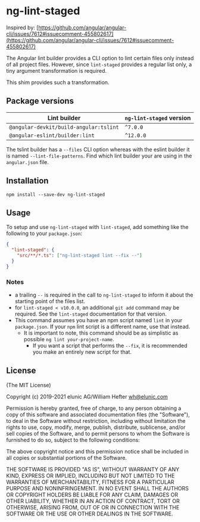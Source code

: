 # ng-lint-staged

Inspired by: [https://github.com/angular/angular-cli/issues/7612#issuecomment-455802617](https://github.com/angular/angular-cli/issues/7612#issuecomment-455802617)

The Angular lint builder provides a CLI option to lint certain files only instead of all project files. However, since `lint-staged` provides a regular list only, a tiny argument transformation is required.

This shim provides such a transformation.

## Package versions

| Lint builder                           | `ng-lint-staged` version |
| -------------------------------------- | ------------------------ |
| `@angular-devkit/build-angular:tslint` | `^7.0.0`                 |
| `@angular-eslint/builder:lint`         | `^12.0.0`                |

The tslint builder has a `--files` CLI option whereas with the eslint builder it is named `--lint-file-patterns`.
Find which lint builder your are using in the `angular.json` file.

## Installation

`npm install --save-dev ng-lint-staged`

## Usage

To setup and use `ng-lint-staged` with `lint-staged`, add something like the following to your `package.json`:

```json
{
  "lint-staged": {
    "src/**/*.ts": ["ng-lint-staged lint --fix --"]
  }
}
```

### Notes

* a trailing `--` is required in the call to `ng-lint-staged` to inform it about the starting point of the files list.
* for `lint-staged < v10.0.0`, an additional `git add` command may be required. See the `lint-staged` documentation for that version.
* This command assumes you have an npm script named `lint` in your `package.json`. If your `npm` lint script is a different name, use that instead.
  * It is important to note, this command should be as simplistic as possible `ng lint your-project-name`.
    * If you want a script that performs the `--fix`, it is recommended you make an entirely new script for that.

## License

(The MIT License)

Copyright (c) 2019-2021 elunic AG/William Hefter <wh@elunic.com>

Permission is hereby granted, free of charge, to any person obtaining a copy
of this software and associated documentation files (the "Software"), to deal
in the Software without restriction, including without limitation the rights
to use, copy, modify, merge, publish, distribute, sublicense, and/or sell
copies of the Software, and to permit persons to whom the Software is
furnished to do so, subject to the following conditions:

The above copyright notice and this permission notice shall be included in all
copies or substantial portions of the Software.

THE SOFTWARE IS PROVIDED "AS IS", WITHOUT WARRANTY OF ANY KIND, EXPRESS OR
IMPLIED, INCLUDING BUT NOT LIMITED TO THE WARRANTIES OF MERCHANTABILITY,
FITNESS FOR A PARTICULAR PURPOSE AND NONINFRINGEMENT. IN NO EVENT SHALL THE
AUTHORS OR COPYRIGHT HOLDERS BE LIABLE FOR ANY CLAIM, DAMAGES OR OTHER
LIABILITY, WHETHER IN AN ACTION OF CONTRACT, TORT OR OTHERWISE, ARISING FROM,
OUT OF OR IN CONNECTION WITH THE SOFTWARE OR THE USE OR OTHER DEALINGS IN THE
SOFTWARE.
